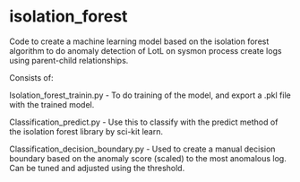 # isolation_forest
Code to create a machine learning model based on the isolation forest algorithm to do anomaly detection of LotL on sysmon process create logs using parent-child relationships. 

Consists of:

Isolation_forest_trainin.py - To do training of the model, and export a .pkl file with the trained model.

Classification_predict.py - Use this to classify with the predict method of the isolation forest library by sci-kit learn.

Classification_decision_boundary.py - Used to create a manual decision boundary based on the anomaly score (scaled) to the most anomalous log. Can be tuned and adjusted using the threshold. 
